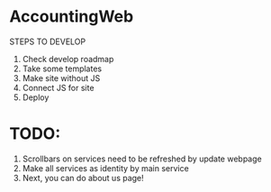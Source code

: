 # AccountingWeb

STEPS TO DEVELOP

1. Check develop roadmap
2. Take some templates
3. Make site without JS
4. Connect JS for site
5. Deploy


# TODO:

1. Scrollbars on services need to be refreshed by update webpage
2. Make all services as identity by main service
3. Next, you can do about us page!
